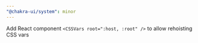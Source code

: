 ```yaml
---
"@chakra-ui/system": minor
---
```


Add React component `<CSSVars root=":host, :root" />` to allow rehoisting CSS
vars
